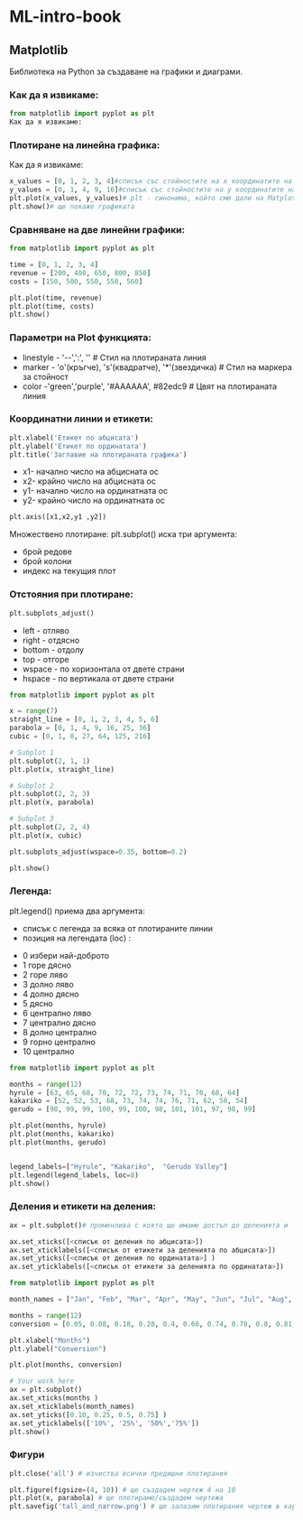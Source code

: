 # ML-intro-book
## Matplotlib

Библиотека на Python за създаване на графики и диаграми. 

### Как да я извикаме:
```python
from matplotlib import pyplot as plt
Как да я извикаме:
```
### Плотиране на линейна графика:
Как да я извикаме:
```python
x_values = [0, 1, 2, 3, 4]#списък със стойностите на x координатите на точките
y_values = [0, 1, 4, 9, 16]#списък със стойностите на y координатите на точките
plt.plot(x_values, y_values)# plt - синонима, който сме дали на Matplotlib модула
plt.show()# ще покаже графиката
```
### Сравняване на две линейни графики: 
```python
from matplotlib import pyplot as plt

time = [0, 1, 2, 3, 4]
revenue = [200, 400, 650, 800, 850]
costs = [150, 500, 550, 550, 560]

plt.plot(time, revenue)
plt.plot(time, costs)
plt.show()
```
### Параметри на Plot функцията: 

- linestyle - '--',':', ''  # Стил на плотираната линия
- marker - 'o'(кръгче), 's'(квадратче), '*'(звездичка) # Стил на маркера за стойност
- color -'green','purple', '#AAAAAA', #82edc9 # Цвят на плотираната линия

### Координатни линии и етикети:
```python
plt.xlabel('Етикет по абцисата')
plt.ylabel('Етикет по ординатата')
plt.title('Заглавие на плотираната графика')
```
- x1- начално число на абцисната ос
- x2- крайно число на абцисната ос
- y1- начално число на ординатната ос
- y2- крайно число на ординатната ос
```python
plt.axis([x1,x2,y1 ,y2]) 
```
Множествено плотиране:
plt.subplot() иска три аргумента:

* брой редове
* брой колони
* индекс на текущия плот

### Отстояния при плотиране: 
```python
plt.subplots_adjust()
```
- left - отляво
- right - отдясно
- bottom - отдолу
- top - отгоре
- wspace - по хоризонтала от двете страни
- hspace - по вертикала от двете страни
```python
from matplotlib import pyplot as plt

x = range(7)
straight_line = [0, 1, 2, 3, 4, 5, 6]
parabola = [0, 1, 4, 9, 16, 25, 36]
cubic = [0, 1, 8, 27, 64, 125, 216]

# Subplot 1
plt.subplot(2, 1, 1)
plt.plot(x, straight_line)

# Subplot 2
plt.subplot(2, 2, 3)
plt.plot(x, parabola)

# Subplot 3
plt.subplot(2, 2, 4)
plt.plot(x, cubic)

plt.subplots_adjust(wspace=0.35, bottom=0.2)

plt.show()
```
### Легенда:

plt.legend() приема два аргумента:
* списък с легенда за всяка от плотираните линии
* позиция на легендата (loc) :

- 0 	избери най-доброто
- 1 	горе дясно
- 2 	горе ляво
- 3 	долно ляво
- 4 	долно дясно
- 5 	дясно
- 6 	централно ляво
- 7 	централно дясно
- 8 	долно централно
- 9 	горно централно
- 10 	централно
```python
from matplotlib import pyplot as plt

months = range(12)
hyrule = [63, 65, 68, 70, 72, 72, 73, 74, 71, 70, 68, 64]
kakariko = [52, 52, 53, 68, 73, 74, 74, 76, 71, 62, 58, 54]
gerudo = [98, 99, 99, 100, 99, 100, 98, 101, 101, 97, 98, 99]

plt.plot(months, hyrule)
plt.plot(months, kakariko)
plt.plot(months, gerudo)


legend_labels=["Hyrule", "Kakariko",  "Gerudo Valley"]
plt.legend(legend_labels, loc=8)
plt.show()
```
### Деления и етикети на деления: 
```python
ax = plt.subplot()# променлива с която ще имаме достъп до деленията и техните етикети

ax.set_xticks([<списък от деления по абцисата>])
ax.set_xticklabels([<списък от етикети за деленията по абцисата>])
ax.set_yticks([<списък от деления по ординатата>] )
ax.set_yticklabels([<списък от етикети за деленията по ординатата>])

from matplotlib import pyplot as plt

month_names = ["Jan", "Feb", "Mar", "Apr", "May", "Jun", "Jul", "Aug", "Sep","Oct", "Nov", "Dec"]

months = range(12)
conversion = [0.05, 0.08, 0.18, 0.28, 0.4, 0.66, 0.74, 0.78, 0.8, 0.81, 0.85, 0.85]

plt.xlabel("Months")
plt.ylabel("Conversion")

plt.plot(months, conversion)

# Your work here
ax = plt.subplot()
ax.set_xticks(months )
ax.set_xticklabels(month_names)
ax.set_yticks([0.10, 0.25, 0.5, 0.75] )
ax.set_yticklabels(['10%', '25%', '50%','75%'])
plt.show()
```
### Фигури
```python
plt.close('all') # изчиства всички предишни плотирания

plt.figure(figsize=(4, 10)) # ще създадем чертеж 4 на 10
plt.plot(x, parabola) # ще плотираме/създадем чертежа
plt.savefig('tall_and_narrow.png') # ще запазим плотирания чертеж в картинка с име tall_and_narrow.png
```


































